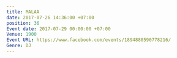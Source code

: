 ```yaml
---
title: MALAA
date: 2017-07-26 14:36:00 +07:00
position: 36
Event date: 2017-07-29 00:00:00 +07:00
Venue: 1900
Event URL: https://www.facebook.com/events/1894880590778216/
Genre: DJ
---
```


